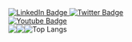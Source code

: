 <div style="display: flex;">
  <div style="width: 50%;">
    <a href="https://www.linkedin.com/in/eugeek">
      <img src="https://img.shields.io/badge/LinkedIn-blue?logo=linkedin&logoColor=white" alt="LinkedIn Badge"/>
    </a>
    <a href="https://eugeek.dev">
      <img src="https://img.shields.io/website?url=https%3A%2F%2Feugeneward.me" alt="Twitter Badge"/>
    </a>
    <a href="https://github.com/eugeek">
      <img src="https://img.shields.io/github/followers/eugeek" alt="Youtube Badge"/>
    </a>
  </div>
  
</div>
<div style="display: flex;">
   <img src='https://github-readme-stats.vercel.app/api?username=eugeek&show_icons=true&theme=dracula' />
   <img  src='https://github-readme-streak-stats.herokuapp.com/?user=eugeek&theme=dracula' />
   <img src="https://github-readme-stats.vercel.app/api/top-langs/?username=eugeek&theme=dracula&langs_count=10&layout=donut" alt="Top Langs"/>
</div>
